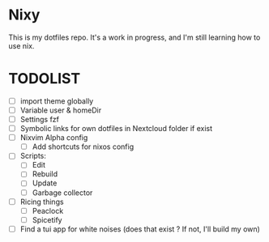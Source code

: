 # Nixy

This is my dotfiles repo. It's a work in progress, and I'm still learning how to use nix.

# TODOLIST

- [ ] import theme globally
- [ ] Variable user & homeDir
- [ ] Settings fzf
- [ ] Symbolic links for own dotfiles in Nextcloud folder if exist
- [ ] Nixvim Alpha config
  - [ ] Add shortcuts for nixos config
- [ ] Scripts:
  - [ ] Edit
  - [ ] Rebuild
  - [ ] Update
  - [ ] Garbage collector
- [ ] Ricing things
  - [ ] Peaclock
  - [ ] Spicetify
- [ ] Find a tui app for white noises (does that exist ? If not, I'll build my own)

